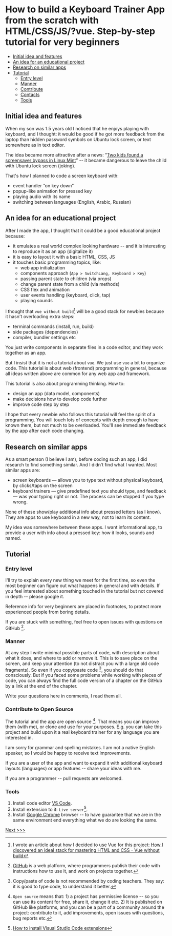 # How to build a Keyboard Trainer App from the scratch with HTML/CSS/JS/?vue. Step-by-step tutorial for very beginners

- [Initial idea and features](#initial-idea-and-features)
- [An idea for an educational project](#an-idea-for-an-educational-project)
- [Research on similar apps](#research-on-similar-apps)
- [Tutorial](#tutorial)
  - [Entry level](#entry-level)
  - [Manner](#manner)
  - [Contribute](#contribute)
  - [Contacts](#contacts)
  - [Tools](#tools)

## Initial idea and features

When my son was 1.5 years old I noticed that he enjoys playing with keyboard, and I thought: it would be good if he got more feedback from the laptop than hidden password symbols on Ubuntu lock screen, or text somewhere as in text editor.

The idea became more attractive after a news: “[Two kids found a screensaver bypass in Linux Mint](https://securityaffairs.co/wordpress/113518/hacking/screensaver-bypass-linux-mint.html)” -- it became dangerous to leave the child with Ubuntu lock screen (joking).

That's how I planned to code a screen keyboard with:

- event handler “on key down”
- popup-like animation for pressed key
- playing audio with its name
- switching between languages (English, Arabic, Russian)

## An idea for an educational project

After I made the app, I thought that it could be a good educational project because:

- it emulates a real world complex looking hardware -- and it is interesting to reproduce it as an app (digitalize it)
- it is easy to layout it with a basic HTML, CSS, JS
- it touches basic programming topics, like:
  - web app initialization
  - components approach (`App > SwitchLang, Keyboard > Key`)
  - passing parent state to children (via props)
  - change parent state from a child (via methods)
  - CSS flex and animation
  - user events handling (keyboard, click, tap)
  - playing sounds

I thought that `vue without build`[^vuewithoutbuild] will be a good stack for newbies because it hasn't overloading extra steps:

- terminal commands (install, run, build)
- side packages (dependencies)
- compiler, bundler settings etc

You just write components in separate files in a code editor, and they work together as an app.

But I insist that it is not a tutorial about `vue`. We just use `vue` a bit to organize code. This tutorial is about web (frontend) programming in general, because all ideas written above are common for any web app and framework.

This tutorial is also about programming thinking. How to:

- design an app (data model, components)
- make decisions how to develop code further
- improve code step by step

I hope that every newbie who follows this tutorial will feel the spirit of a programming. You will touch lots of concepts with depth enough to have known them, but not much to be overloaded. You'll see immediate feedback by the app after each code changing.

## Research on similar apps

As a smart person (I believe I am), before coding such an app, I did research to find something similar. And I didn’t find what I wanted. Most similar apps are:

- screen keyboards — allows you to type text without physical keyboard, by clicks/taps on the screen
- keyboard trainers — give predefined text you should type, and feedback — was your typing right or not. The process can be stopped if you type wrong.

None of these show/play additional info about pressed letters (as I know). They are apps to use keyboard in a new way, not to learn its content.

My idea was somewhere between these apps. I want informational app, to provide a user with info about a pressed key: how it looks, sounds and named.

## Tutorial

### Entry level

I'll try to explain every new thing we meet for the first time, so even the most beginner can figure out what happens in general and with details. If you feel interested about something touched in the tutorial but not covered in depth -- please google it.

Reference info for very beginners are placed in footnotes, to protect more experienced people from boring details.

If you are stuck with something, feel free to open issues with questions on GitHub [^github].

### Manner

At any step I write minimal possible parts of code, with description about what it does, and where to add or remove it. This is to save place on the screen, and keep your attention (to not distract you with a large old code fragments). So even if you copy/paste code [^copypaste], you should do that consciously. But if you faced some problems while working with pieces of code, you can always find the full code version of a chapter on the GitHub by a link at the end of the chapter.

Write your questions here in comments, I read them all.

### Contribute to Open Source

The tutorial and the app are open source [^opensource]. That means you can improve them (with me), or clone and use for your purposes. E.g. you can take this project and build upon it a real keyboard trainer for any language you are interested in.

I am sorry for grammar and spelling mistakes. I am not a native English speaker, so I would be happy to receive text improvements.

If you are a user of the app and want to expand it with additional keyboard layouts (languages) or app features -- share your ideas with me.

If you are a programmer -- pull requests are welcomed.

### Tools

1. Install code editor [VS Code](https://code.visualstudio.com/).
2. Install extension to it: `Live server`[^vscodeextension].
3. Install [Google Chrome](https://www.google.com/chrome/downloads/) browser -- to have guarantee that we are in the same environment end everything what we do are looking the same.

[Next >>>](./keyboard2.md)

[^github]: [GitHub](https://GitHub.com) is a web platform, where programmers publish their code with instructions how to use it, and work on projects together.
[^copypaste]: Copy/paste of code is not recommended by coding teachers. They say: it is good to type code, to understand it better.
[^opensource]: `Open source` means that: 1) a project has permissive license -- so you can use its content for free, share it, change it etc. 2) It is published on GitHub like platforms, and you can be a part of a community around the project: contribute to it, add improvements, open issues with questions, bug reports etc.
[^vuewithoutbuild]: I wrote an article about how I decided to use Vue for this project: [How I discovered an ideal stack for mastering HTML and CSS - Vue without build](https://dev.to/apayrus/how-i-discovered-an-ideal-stack-for-small-funny-web-projects-vue-without-build-3i46)
[^vscodeextension]: [How to install Visual Studio Code extensions](https://code.visualstudio.com/learn/get-started/extensions)
